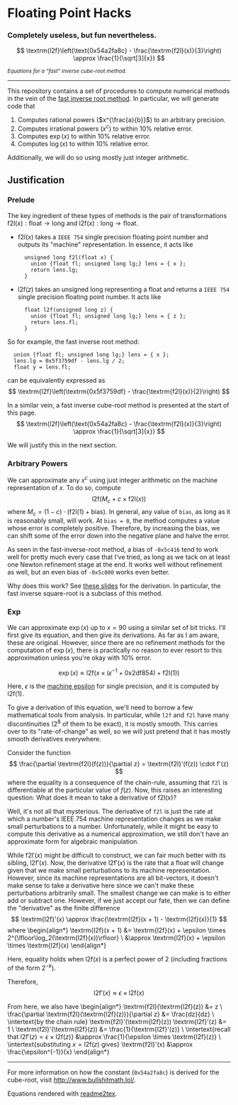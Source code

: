 # Floating Point Hacks

### Completely useless, but fun nevertheless.

$$
\textrm{l2f}\left(\text{0x54a2fa8c} - \frac{\textrm{f2l}(x)}{3}\right) \approx \frac{1}{\sqrt[3]{x}}
$$

<sub>*Equations for a "fast" inverse cube-root method.*</sub>

------------------------------------

This repository contains a set of procedures to compute numerical methods in the vein of the
[fast inverse root method](https://en.wikipedia.org/wiki/Fast_inverse_square_root). In particular,
we will generate code that

1. Computes rational powers ($x^{\frac{a}{b}}$) to an arbitrary precision.
2. Computes irrational powers ($x^c$) to within 10% relative error.
3. Computes $\exp(x)$ to within 10% relative error.
4. Computes $\log(x)$ to within 10% relative error.

Additionally, we will do so using mostly just integer arithmetic.

## Justification

### Prelude

The key ingredient of these types of methods is the pair of transformations
$\textrm{f2l}(x) : \textrm{float} \to \textrm{long}$ and 
$\textrm{l2f}(x) : \textrm{long} \to \textrm{float}$.

* $\textrm{f2l}(x)$ takes a `IEEE 754` single precision floating point number and outputs its "machine" representation.
In essence, it acts like


        unsigned long f2l(float x) {
          union {float fl; unsigned long lg;} lens = { x };
          return lens.lg;
        }
* $\textrm{l2f}(z)$ takes an unsigned long representing a float and returns a `IEEE 754` single precision floating point number.
It acts like


        float l2f(unsigned long z) {
          union {float fl; unsigned long lg;} lens = { z };
          return lens.fl;
        }

So for example, the fast inverse root method:

      union {float fl; unsigned long lg;} lens = { x };
      lens.lg = 0x5f3759df - lens.lg / 2;
      float y = lens.fl;

can be equivalently expressed as
$$
\textrm{l2f}\left(\textrm{0x5f3759df} - \frac{\textrm{f2l}(x)}{2}\right)
$$

In a similar vein, a fast inverse cube-root method is presented at the start of this page.
$$
\textrm{l2f}\left(\text{0x54a2fa8c} - \frac{\textrm{f2l}(x)}{3}\right) \approx \frac{1}{\sqrt[3]{x}}
$$

We will justify this in the next section.

### Arbitrary Powers

We can approximate any $x^c$ using just integer arithmetic on the machine representation of $x$. To do
so, compute
$$
\textrm{l2f}\left(M_c + c \times \textrm{f2l}(x)\right)
$$
where $M_c = (1 - c) \cdot (\textrm{f2l}(1) + \textrm{bias})$. In general, any value of `bias`, as long
as it is reasonably small, will work. At `bias = 0`, the method computes a value whose error is completely positive.
Therefore, by increasing the bias, we can shift some of the error down into the negative plane and
halve the error. 

As seen in the fast-inverse-root method, a bias of `-0x5c416` tend to work well for pretty much every case that I've
tried, as long as we tack on at least one Newton refinement stage at the end. It works well without refinement as well,
but an even bias of `-0x5c000` works even better.

Why does this work? See [these slides](http://www.bullshitmath.lol/FastRoot.slides.html) for the derivation. In
particular, the fast inverse square-root is a subclass of this method.

### Exp

We can approximate $\exp(x)$ up to $x = 90$ using a similar set of bit tricks. I'll first give its equation, and then
give its derivations. As far as I am aware, these are original. However, since there are no refinement methods
for the computation of $\exp(x)$, there is practically no reason to ever resort to this approximation unless you're okay
with 10% error.

$$
\exp(x) \approx \textrm{l2f}\left(x \times (\epsilon^{-1} + \textrm{0x2df854}) + \textrm{f2l}(1)\right)
$$

Here, $\epsilon$ is the [machine epsilon](https://en.wikipedia.org/wiki/Machine_epsilon) for single precision, and it
is computed by $\textrm{l2f}(1)$.

To give a derivation of this equation, we'll need to borrow a few mathematical tools from analysis. In particular, while
`l2f` and `f2l` have many discontinuities ($2^8$ of them to be exact), it is mostly smooth. This
carries over to its "rate-of-change" as well, so we will just pretend that it has mostly smooth derivatives
everywhere.

Consider the function
$$
\frac{\partial \textrm{f2l}(f(z))}{\partial z} = \textrm{f2l}'(f(z)) \cdot f'(z)
$$
where the equality is a consequence of the chain-rule, assuming that `f2l` is differentiable at the particular value of
$f(z)$. Now, this raises an interesting question: What does it mean to take a derivative of $\textrm{f2l}(x)$?

Well, it's not all that mysterious. The derivative of `f2l` is just the rate at which a number's IEEE 754 machine
representation changes as we make small perturbations to a number. Unfortunately, while it might be easy to compute
this derivative as a numerical approximation, we still don't have an approximate form for algebraic manipulation.

While $\textrm{f2l}'(x)$ might be difficult to construct, we can fair much better with its sibling, $\textrm{l2f}'(x)$.
Now, the derivative $\textrm{l2f}'(x)$ is the rate that a float will change given that we make small perturbations
to its machine representation. However, since its machine representations are all bit-vectors, it doesn't make sense
to take a derivative here since we can't make these perturbations arbitrarily small. The smallest change we can make
is to either add or subtract one. However, if we just accept our fate, then we can define the "derivative" as the finite
difference
$$
\textrm{l2f}'(x) \approx \frac{\textrm{l2f}(x + 1) - \textrm{l2f}(x)}{1}
$$
where
\begin{align*}
\textrm{l2f}(x + 1) &= \textrm{l2f}(x) + \epsilon \times 2^{\lfloor\log_2(\textrm{l2f}(x))\rfloor} \\
&\approx \textrm{l2f}(x) + \epsilon \times \textrm{l2f}(x)
\end{align*}

Here, equality holds when $\textrm{l2f}(x)$ is a perfect power of $2$ (including fractions of the form $2^{-k}$).

Therefore,
$$
\textrm{l2f}'(x) \approx \epsilon \times \textrm{l2f}(x)
$$

From here, we also have
\begin{align*}
\textrm{f2l}(\textrm{l2f}(z)) &= z \\
\frac{\partial \textrm{f2l}(\textrm{l2f}(z))}{\partial z} &= \frac{dz}{dz} \\
\intertext{by the chain rule}
\textrm{f2l}'(\textrm{l2f}(z)) \textrm{l2f}'(z) &= 1 \\
\textrm{f2l}'(\textrm{l2f}(z)) &= \frac{1}{\textrm{l2f}'(z)} \\
\intertext{recall that $\textrm{l2f}'(z) = \epsilon \times \textrm{l2f}(z)$}
&\approx \frac{1}{\epsilon \times \textrm{l2f}(z)} \\
\intertext{substituting $x = \textrm{l2f}(z)$ gives}
\textrm{f2l}'(x) &\approx \frac{\epsilon^{-1}}{x}
\end{align*}

-------------------------------------

For more information on how the constant (`0x54a2fa8c`) is derived for
the cube-root, visit http://www.bullshitmath.lol/.

Equations rendered with [readme2tex](https://github.com/leegao/readme2tex).